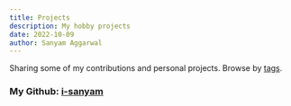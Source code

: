 ```yaml
---
title: Projects
description: My hobby projects
date: 2022-10-09
author: Sanyam Aggarwal
---
```


Sharing some of my contributions and personal projects. Browse by [tags](/tags).

### My Github: [i-sanyam](https://github.com/i-sanyam)